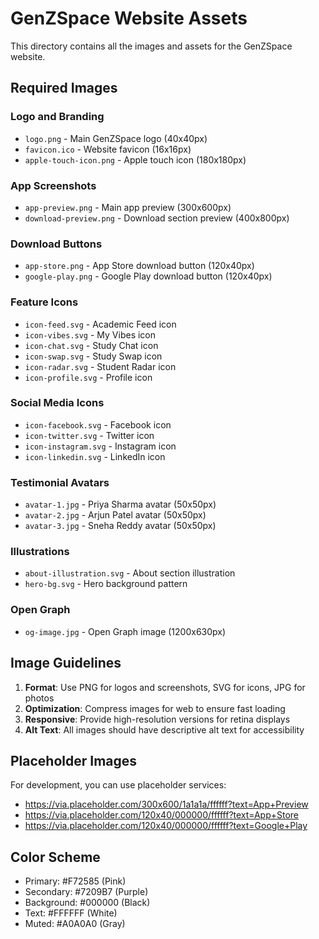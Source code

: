 # GenZSpace Website Assets

This directory contains all the images and assets for the GenZSpace website.

## Required Images

### Logo and Branding
- `logo.png` - Main GenZSpace logo (40x40px)
- `favicon.ico` - Website favicon (16x16px)
- `apple-touch-icon.png` - Apple touch icon (180x180px)

### App Screenshots
- `app-preview.png` - Main app preview (300x600px)
- `download-preview.png` - Download section preview (400x800px)

### Download Buttons
- `app-store.png` - App Store download button (120x40px)
- `google-play.png` - Google Play download button (120x40px)

### Feature Icons
- `icon-feed.svg` - Academic Feed icon
- `icon-vibes.svg` - My Vibes icon
- `icon-chat.svg` - Study Chat icon
- `icon-swap.svg` - Study Swap icon
- `icon-radar.svg` - Student Radar icon
- `icon-profile.svg` - Profile icon

### Social Media Icons
- `icon-facebook.svg` - Facebook icon
- `icon-twitter.svg` - Twitter icon
- `icon-instagram.svg` - Instagram icon
- `icon-linkedin.svg` - LinkedIn icon

### Testimonial Avatars
- `avatar-1.jpg` - Priya Sharma avatar (50x50px)
- `avatar-2.jpg` - Arjun Patel avatar (50x50px)
- `avatar-3.jpg` - Sneha Reddy avatar (50x50px)

### Illustrations
- `about-illustration.svg` - About section illustration
- `hero-bg.svg` - Hero background pattern

### Open Graph
- `og-image.jpg` - Open Graph image (1200x630px)

## Image Guidelines

1. **Format**: Use PNG for logos and screenshots, SVG for icons, JPG for photos
2. **Optimization**: Compress images for web to ensure fast loading
3. **Responsive**: Provide high-resolution versions for retina displays
4. **Alt Text**: All images should have descriptive alt text for accessibility

## Placeholder Images

For development, you can use placeholder services:
- https://via.placeholder.com/300x600/1a1a1a/ffffff?text=App+Preview
- https://via.placeholder.com/120x40/000000/ffffff?text=App+Store
- https://via.placeholder.com/120x40/000000/ffffff?text=Google+Play

## Color Scheme

- Primary: #F72585 (Pink)
- Secondary: #7209B7 (Purple)
- Background: #000000 (Black)
- Text: #FFFFFF (White)
- Muted: #A0A0A0 (Gray)

